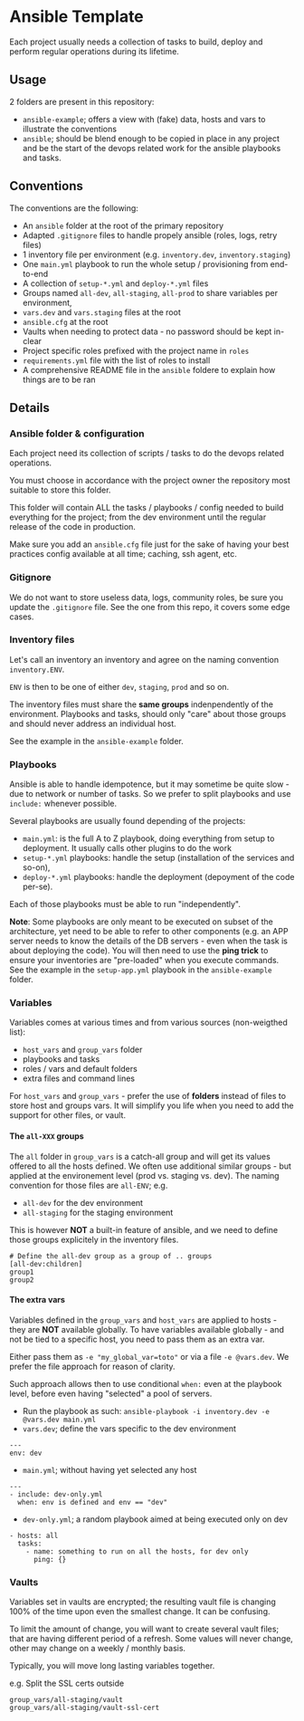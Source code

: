 # Ansible Template

Each project usually needs a collection of tasks to build, deploy and perform regular operations during its lifetime.

## Usage

2 folders are present in this repository:

- `ansible-example`; offers a view with (fake) data, hosts and vars to illustrate the conventions
- `ansible`; should be blend enough to be copied in place in any project and be the start of the devops related work for the ansible playbooks and tasks.

## Conventions

The conventions are the following:

- An `ansible` folder at the root of the primary repository
- Adapted `.gitignore` files to handle propely ansible (roles, logs, retry files)
- 1 inventory file per environment (e.g. `inventory.dev`, `inventory.staging`)
- One `main.yml` playbook to run the whole setup / provisioning from end-to-end
- A collection of `setup-*.yml` and `deploy-*.yml` files
- Groups named `all-dev`, `all-staging`, `all-prod` to share variables per environment, 
- `vars.dev` and `vars.staging` files at the root
- `ansible.cfg` at the root
- Vaults when needing to protect data - no password should be kept in-clear
- Project specific roles prefixed with the project name in `roles`
- `requirements.yml` file with the list of roles to install
- A comprehensive README file in the `ansible` foldere to explain how things are to be ran

## Details

### Ansible folder & configuration

Each project need its collection of scripts / tasks to do the devops related operations. 

You must choose in accordance with the project owner the repository most suitable to store this folder.

This folder will contain ALL the tasks / playbooks / config needed to build everything for the project; from the dev environment until the regular release of the code in production.

Make sure you add an `ansible.cfg` file just for the sake of having your best practices config available at all time; caching, ssh agent, etc.


### Gitignore

We do not want to store useless data, logs, community roles, be sure you update the `.gitignore` file. See the one from this repo, it covers some edge cases.

### Inventory files

Let's call an inventory an inventory and agree on the naming convention `inventory.ENV`.

`ENV` is then to be one of either `dev`, `staging`, `prod` and so on.

The inventory files must share the **same groups** indenpendently of the environment. Playbooks and tasks, should only "care" about those groups and should never address an individual host.

See the example in the `ansible-example` folder.

### Playbooks

Ansible is able to handle idempotence, but it may sometime be quite slow - due to network or number of tasks. So we prefer to split playbooks and use `include:` whenever possible.

Several playbooks are usually found depending of the projects:

- `main.yml`: is the full A to Z playbook, doing everything from setup to deployment. It usually calls other plugins to do the work
- `setup-*.yml` playbooks: handle the setup (installation of the services and so-on), 
- `deploy-*.yml` playbooks: handle the deployment (depoyment of the code per-se). 

Each of those playbooks must be able to run "independently".

**Note**: Some playbooks are only meant to be executed on subset of the architecture, yet need to be able to refer to other components (e.g. an APP server needs to know the details of the DB servers - even when the task is about deploying the code). You will then need to use the **ping trick** to ensure your inventories are "pre-loaded" when you execute commands. See the example in the `setup-app.yml` playbook in the `ansible-example` folder.

### Variables

Variables comes at various times and from various sources (non-weigthed list):
- `host_vars` and `group_vars` folder
- playbooks and tasks
- roles / vars and default folders
- extra files and command lines

For `host_vars` and `group_vars` - prefer the use of **folders** instead of files to store host and groups vars. It will simplify you life when you need to add the support for other files, or vault.

#### The `all-XXX` groups

The `all` folder in `group_vars` is a catch-all group and will get its values offered to all the hosts defined. 
We often use additional similar groups - but applied at the environement level (prod vs. staging vs. dev).
The naming convention for those files are `all-ENV`; e.g.
- `all-dev` for the dev environment
- `all-staging` for the staging environment

This is however **NOT** a built-in feature of ansible, and we need to define those groups explicitely in the inventory files.

```
# Define the all-dev group as a group of .. groups
[all-dev:children]
group1
group2
```

#### The extra vars

Variables defined in the `group_vars` and `host_vars` are applied to hosts - they are **NOT** available globally. To have variables available globally - and not be tied to a specific host, you need to pass them as an extra var.

Either pass them as `-e "my_global_var=toto"` or via a file `-e @vars.dev`. We prefer the file approach for reason of clarity.

Such approach allows then to use conditional `when:` even at the playbook level, before even having "selected" a pool of servers.


- Run the playbook as such: `ansible-playbook -i inventory.dev -e @vars.dev main.yml`
- `vars.dev`; define the vars specific to the dev environment

```
---
env: dev
```

- `main.yml`; without having yet selected any host

```
---
- include: dev-only.yml
  when: env is defined and env == "dev"
```

- `dev-only.yml`; a random playbook aimed at being executed only on dev

```
- hosts: all
  tasks:
    - name: something to run on all the hosts, for dev only
      ping: {}
```

### Vaults

Variables set in vaults are encrypted; the resulting vault file is changing 100% of the time upon even the smallest change. It can be confusing. 

To limit the amount of change, you will want to create several vault files; that are having different period of a refresh. Some values will never change, other may change on a weekly / monthly basis. 

Typically, you will move long lasting variables together. 

e.g. Split the SSL certs outside

```
group_vars/all-staging/vault
group_vars/all-staging/vault-ssl-cert
```
